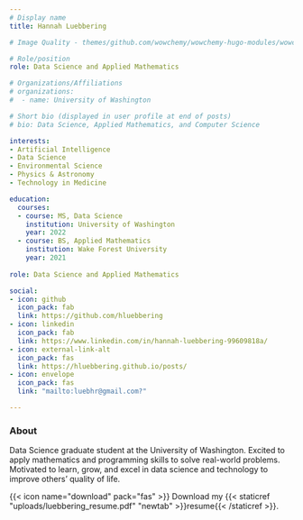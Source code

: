 ```yaml
---
# Display name
title: Hannah Luebbering

# Image Quality - themes/github.com/wowchemy/wowchemy-hugo-modules/wowchemy/v5/layouts/partials/widgets/about.html

# Role/position
role: Data Science and Applied Mathematics

# Organizations/Affiliations
# organizations:
#  - name: University of Washington

# Short bio (displayed in user profile at end of posts)
# bio: Data Science, Applied Mathematics, and Computer Science

interests:
- Artificial Intelligence
- Data Science
- Environmental Science
- Physics & Astronomy
- Technology in Medicine

education:
  courses:
  - course: MS, Data Science
    institution: University of Washington
    year: 2022
  - course: BS, Applied Mathematics
    institution: Wake Forest University
    year: 2021
    
role: Data Science and Applied Mathematics

social:
- icon: github
  icon_pack: fab
  link: https://github.com/hluebbering
- icon: linkedin
  icon_pack: fab
  link: https://www.linkedin.com/in/hannah-luebbering-99609818a/
- icon: external-link-alt
  icon_pack: fas
  link: https://hluebbering.github.io/posts/
- icon: envelope
  icon_pack: fas
  link: "mailto:luebhr@gmail.com?"

---
```


### About 

Data Science graduate student at the University of Washington. Excited to apply mathematics and programming skills to solve real-world problems. Motivated to learn, grow, and excel in data science and technology to improve others’ quality of life.


{{< icon name="download" pack="fas" >}} Download my {{< staticref "uploads/luebbering_resume.pdf" "newtab" >}}resume{{< /staticref >}}.

